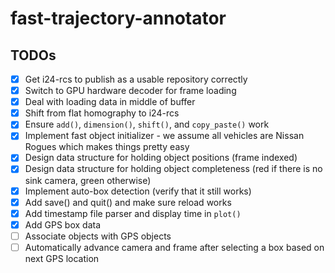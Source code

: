# fast-trajectory-annotator

## TODOs
- [X] Get i24-rcs to publish as a usable repository correctly
- [X] Switch to GPU hardware decoder for frame loading
- [X] Deal with loading data in middle of buffer
- [X] Shift from flat homography to i24-rcs
- [X] Ensure `add()`, `dimension()`, `shift()`, and `copy_paste()` work
- [X] Implement fast object initializer - we assume all vehicles are Nissan Rogues which makes things pretty easy
- [X] Design data structure for holding object positions (frame indexed)
- [X] Design data structure for holding object completeness (red if there is no sink camera, green otherwise)
- [X] Implement auto-box detection (verify that it still works)
- [X] Add save() and quit() and make sure reload works
- [X] Add timestamp file parser and display time in `plot()`
- [X] Add GPS box data
- [ ] Associate objects with GPS objects
- [ ] Automatically advance camera and frame after selecting a box based on next GPS location
